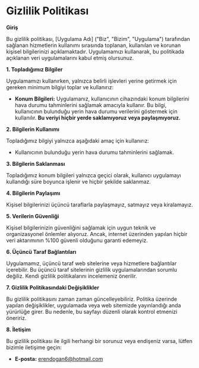 # Gizlilik Politikası

**Giriş**

Bu gizlilik politikası, [Uygulama Adı] ("Biz", "Bizim", "Uygulama") tarafından sağlanan hizmetlerin kullanımı sırasında toplanan, kullanılan ve korunan kişisel bilgilerinizi açıklamaktadır. Uygulamamızı kullanarak, bu politikada açıklanan veri uygulamalarını kabul etmiş olursunuz.

**1. Topladığımız Bilgiler**

Uygulamamızı kullanırken, yalnızca belirli işlevleri yerine getirmek için gereken minimum bilgiyi toplar ve kullanırız:

- **Konum Bilgileri:** Uygulamanız, kullanıcının cihazındaki konum bilgilerini hava durumu tahminlerini sağlamak amacıyla kullanır. Bu bilgi, kullanıcının bulunduğu yerin hava durumu verilerini göstermek için kullanılır. **Bu veriyi hiçbir yerde saklamıyoruz veya paylaşmıyoruz.**

**2. Bilgilerin Kullanımı**

Topladığımız bilgiyi yalnızca aşağıdaki amaç için kullanırız:

- Kullanıcının bulunduğu yerin hava durumu tahminlerini sağlamak.

**3. Bilgilerin Saklanması**

Topladığımız konum bilgileri yalnızca geçici olarak, kullanıcı uygulamayı kullandığı süre boyunca işlenir ve hiçbir şekilde saklanmaz.

**4. Bilgilerin Paylaşımı**

Kişisel bilgilerinizi üçüncü taraflarla paylaşmayız, satmayız veya kiralamayız.

**5. Verilerin Güvenliği**

Kişisel bilgilerinizin güvenliğini sağlamak için uygun teknik ve organizasyonel önlemler alıyoruz. Ancak, internet üzerinden yapılan hiçbir veri aktarımının %100 güvenli olduğunu garanti edemeyiz.

**6. Üçüncü Taraf Bağlantıları**

Uygulamamız, üçüncü taraf web sitelerine veya hizmetlere bağlantılar içerebilir. Bu üçüncü taraf sitelerinin gizlilik uygulamalarından sorumlu değiliz. Kendi gizlilik politikalarını incelemeniz önerilir.

**7. Gizlilik Politikasındaki Değişiklikler**

Bu gizlilik politikasını zaman zaman güncelleyebiliriz. Politika üzerinde yapılan değişiklikler, uygulamada veya web sitemizde yayınlandığı anda yürürlüğe girer. Bu nedenle, bu sayfayı düzenli olarak kontrol etmenizi öneririz.

**8. İletişim**

Bu gizlilik politikası ile ilgili herhangi bir sorunuz veya endişeniz varsa, lütfen bizimle iletişime geçin:

- **E-posta:** erendogan6@hotmail.com
